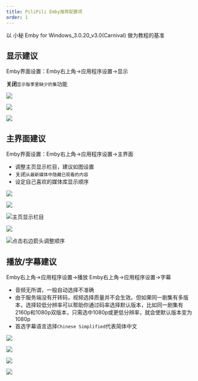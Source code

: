 ```yaml
---
title: PiliPili Emby推荐配置项
order: 1
---
```

以 小秘 Emby for Windows_3.0.20_v3.0(Carnival) 做为教程的基准
## 显示建议
Emby界面设置：Emby右上角→应用程序设置→显示

**关闭**`显示每季里缺少的集`功能

![](https://img.155155155.xyz/i/2024/02/1708094048.webp)

![](https://img.155155155.xyz/i/2024/02/1708094086.webp)

![](https://img.155155155.xyz/i/2024/02/1708094269.webp)



## 主界面建议
Emby界面设置：Emby右上角→应用程序设置→主界面

- 调整主页显示栏目，建议如图设置
- 关闭`从最新媒体中隐藏已观看的内容`
- 设定自己喜欢的媒体库显示顺序



![](https://img.155155155.xyz/i/2024/02/1708094048.webp)

![](https://img.155155155.xyz/i/2024/02/1708094593.webp)

![主页显示栏目](https://img.155155155.xyz/i/2024/02/1708178525.webp)

![](https://img.155155155.xyz/i/2024/02/1708178462.webp)

![点击右边箭头调整顺序](https://img.155155155.xyz/i/2024/02/1708094614.webp)



## 播放/字幕建议

Emby右上角→应用程序设置→播放
Emby右上角→应用程序设置→字幕
- 音频无所谓，一般自动选择不准确
- 由于服务端没有开转码，视频选择质量并不会生效。但如果同一剧集有多版本，选择较低分辨率可以帮助你通过码率选择默认版本，比如同一剧集有2160p和1080p双版本，只需选中1080p或更低分辨率，就会使默认版本变为1080p
- 首选字幕语言选择`Chinese Simplified`代表简体中文

![](https://img.155155155.xyz/i/2024/02/1708094048.webp)

![](https://img.155155155.xyz/i/2024/02/1708096259.webp)

![](https://img.155155155.xyz/i/2024/02/1708096145.webp)

![](https://img.155155155.xyz/i/2024/02/1708096279.webp)


